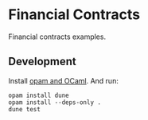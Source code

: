 # Financial Contracts

Financial contracts examples.

## Development

Install [opam and OCaml][opam]. And run:

```shell
opam install dune
opam install --deps-only .
dune test
```

[opam]: https://opam.ocaml.org/doc/Install.html
